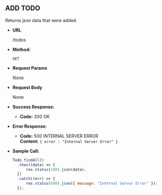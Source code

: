 ## **ADD TODO**

Returns json data that were added.

- **URL**

  /todos

- **Method:**

  `GET`

- **Request Params**

  None

- **Request Body**

  None

- **Success Response:**

  - **Code:** 200 OK<br />

- **Error Response:**

  - **Code:** 500 INTERNAL SERVER ERROR <br />
    **Content:** `{ error : "Internal Server Error" }`

- **Sample Call:**

  ```javascript
  Todo.findAll()
  	.then((data) => {
  		res.status(200).json(data);
  	})
  	.catch((err) => {
  		res.status(500).json({ message: "Internal Server Error" });
  	});
  ```
